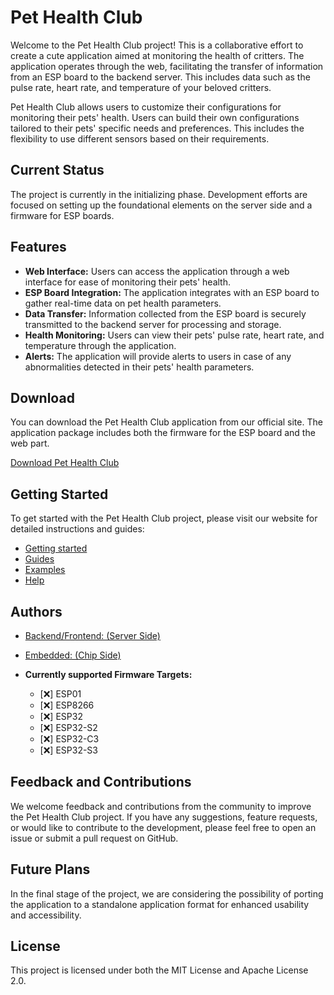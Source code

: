 # Pet Health Club

Welcome to the Pet Health Club project! This is a collaborative effort to create a cute application aimed at monitoring the health of critters. The application operates through the web, facilitating the transfer of information from an ESP board to the backend server. This includes data such as the pulse rate, heart rate, and temperature of your beloved critters.

Pet Health Club allows users to customize their configurations for monitoring their pets' health. Users can build their own configurations tailored to their pets' specific needs and preferences. This includes the flexibility to use different sensors based on their requirements.

## Current Status
The project is currently in the initializing phase. Development efforts are focused on setting up the foundational elements on the server side and a firmware for ESP boards.

## Features
- **Web Interface:** Users can access the application through a web interface for ease of monitoring their pets' health.
- **ESP Board Integration:** The application integrates with an ESP board to gather real-time data on pet health parameters.
- **Data Transfer:** Information collected from the ESP board is securely transmitted to the backend server for processing and storage.
- **Health Monitoring:** Users can view their pets' pulse rate, heart rate, and temperature through the application.
- **Alerts:** The application will provide alerts to users in case of any abnormalities detected in their pets' health parameters.

## Download
You can download the Pet Health Club application from our official site. The application package includes both the firmware for the ESP board and the web part.

[Download Pet Health Club](https://pet-health-club.com)

## Getting Started
To get started with the Pet Health Club project, please visit our website for detailed instructions and guides:
- [Getting started](https://pet-health-club/getting-started)
- [Guides](https://pet-health-club/guides)
- [Examples](https://pet-health-club/examples)
- [Help](https://pet-health-club/help)

## Authors
- [Backend/Frontend: (Server Side)](https://github.com/backenddeveloper)
- [Embedded: (Chip Side)](https://github.com/embeddeddev)

- **Currently supported Firmware Targets:**
    - [❌] ESP01
    - [❌] ESP8266
    - [❌] ESP32
    - [❌] ESP32-S2
    - [❌] ESP32-C3
    - [❌] ESP32-S3

## Feedback and Contributions
We welcome feedback and contributions from the community to improve the Pet Health Club project. If you have any suggestions, feature requests, or would like to contribute to the development, please feel free to open an issue or submit a pull request on GitHub.

## Future Plans
In the final stage of the project, we are considering the possibility of porting the application to a standalone application format for enhanced usability and accessibility.

## License
This project is licensed under both the MIT License and Apache License 2.0.

